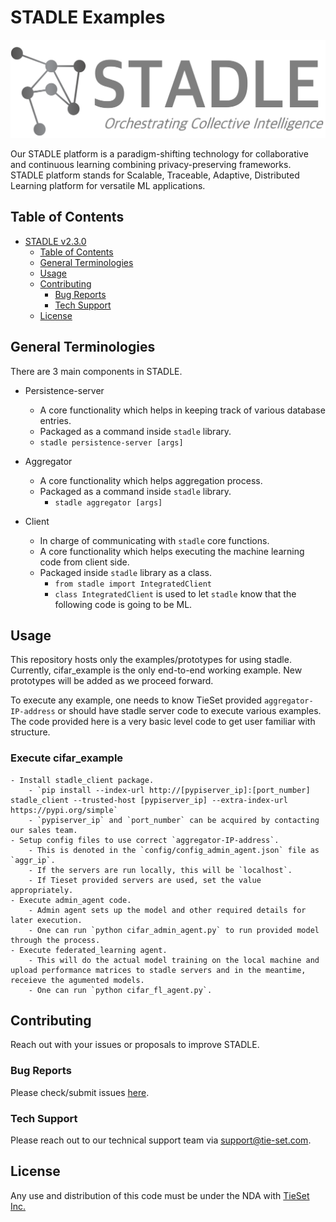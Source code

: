 # STADLE Examples

<img src="logo/stadle_logo.png" width="600"/>

Our STADLE platform is a paradigm-shifting technology for collaborative and continuous learning combining privacy-preserving frameworks.
STADLE platform stands for Scalable, Traceable, Adaptive, Distributed Learning platform for versatile ML applications.

## Table of Contents

- [STADLE v2.3.0](#stadle-v20)
  - [Table of Contents](#table-of-contents)
  - [General Terminologies](#general-terminologies)
  - [Usage](#usage)
  - [Contributing](#contributing)
    - [Bug Reports](#bug-reports)
    - [Tech Support](#tech-support)
  - [License](#license)

## General Terminologies

There are 3 main components in STADLE.

- Persistence-server

  - A core functionality which helps in keeping track of various database entries.
  - Packaged as a command inside `stadle` library.
  - `stadle persistence-server [args]`

- Aggregator

  - A core functionality which helps aggregation process.
  - Packaged as a command inside `stadle` library.
    - `stadle aggregator [args]`

- Client
  - In charge of communicating with `stadle` core functions.
  - A core functionality which helps executing the machine learning code from client side.
  - Packaged inside `stadle` library as a class.
    - `from stadle import IntegratedClient`
    - `class IntegratedClient` is used to let `stadle` know that the following code is going to be ML.

## Usage

This repository hosts only the examples/prototypes for using stadle.
Currently, cifar_example is the only end-to-end working example.
New prototypes will be added as we proceed forward.

To execute any example, one needs to know TieSet provided `aggregator-IP-address` or should have stadle server code to execute various examples.
The code provided here is a very basic level code to get user familiar with structure.

### Execute cifar_example

    - Install stadle_client package.
        - `pip install --index-url http://[pypiserver_ip]:[port_number] stadle_client --trusted-host [pypiserver_ip] --extra-index-url https://pypi.org/simple`
        - `pypiserver_ip` and `port_number` can be acquired by contacting our sales team.
    - Setup config files to use correct `aggregator-IP-address`.
        - This is denoted in the `config/config_admin_agent.json` file as `aggr_ip`.
        - If the servers are run locally, this will be `localhost`.
        - If Tieset provided servers are used, set the value appropriately.
    - Execute admin_agent code.
        - Admin agent sets up the model and other required details for later execution.
        - One can run `python cifar_admin_agent.py` to run provided model through the process.
    - Execute federated_learning agent.
        - This will do the actual model training on the local machine and upload performance matrices to stadle servers and in the meantime, receieve the agumented models.
        - One can run `python cifar_fl_agent.py`.

## Contributing

Reach out with your issues or proposals to improve STADLE.

### Bug Reports

Please check/submit issues [here](https://github.com/tie-set/stadle_examples/issues).

### Tech Support

Please reach out to our technical support team via [support@tie-set.com](support@tie-set.com).

## License

Any use and distribution of this code must be under the NDA with [TieSet Inc.](https://tie-set.com/)

